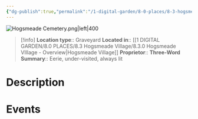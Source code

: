 ```yaml
---
{"dg-publish":true,"permalink":"/1-digital-garden/8-0-places/8-3-hogsmeade-village/8-3-23-hogsmeade-cemetery/","tags":["#place","#hogsmeade","#service-building"]}
---
```


![Hogsmeade Cemetery.png|left|400](/img/user/1%20DIGITAL%20GARDEN/8.0%20PLACES/8.3%20Hogsmeade%20Village/(Attachments)/Hogsmeade%20Cemetery.png)
>[!info]
>**Location type**::  Graveyard
>**Located in**:: [[1 DIGITAL GARDEN/8.0 PLACES/8.3 Hogsmeade Village/8.3.0 Hogsmeade VIllage - Overview\|Hogsmeade Village]]
>**Proprietor**:: 
>**Three-Word Summary**:: Eerie, under-visited, always lit 

# Description


# Events

